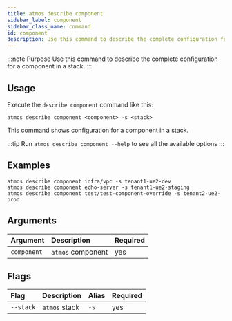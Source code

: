 ```yaml
---
title: atmos describe component
sidebar_label: component
sidebar_class_name: command
id: component
description: Use this command to describe the complete configuration for a component in a stack.
---
```


:::note Purpose
Use this command to describe the complete configuration for a component in a stack.
:::

## Usage

Execute the `describe component` command like this:

```shell
atmos describe component <component> -s <stack>
```

This command shows configuration for a component in a stack.

:::tip
Run `atmos describe component --help` to see all the available options
:::

## Examples

```shell
atmos describe component infra/vpc -s tenant1-ue2-dev
atmos describe component echo-server -s tenant1-ue2-staging
atmos describe component test/test-component-override -s tenant2-ue2-prod
```

## Arguments

| Argument     | Description        | Required |
|:-------------|:-------------------|:---------|
| `component`  | `atmos` component  | yes      |

## Flags

| Flag        | Description   | Alias | Required |
|:------------|:--------------|:------|:---------|
| `--stack`   | `atmos` stack | `-s`  | yes      |
